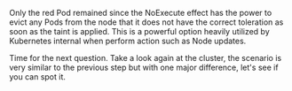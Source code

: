 Only the red Pod remained since the NoExecute effect has the power to evict any Pods from the node that it does not have the correct toleration as soon as the taint is applied. This is a powerful option heavily utilized by Kubernetes internal when perform action such as Node updates.

Time for the next question. Take a look again at the cluster, the scenario is very similar to the previous step but with one major difference, let's see if you can spot it.